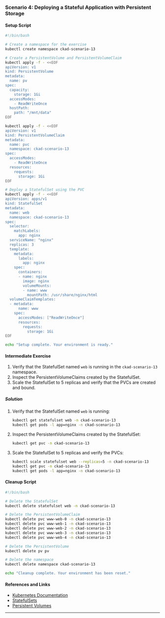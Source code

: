 ### Scenario 4: Deploying a Stateful Application with Persistent Storage

#### Setup Script

```sh
#!/bin/bash

# Create a namespace for the exercise
kubectl create namespace ckad-scenario-13

# Create a PersistentVolume and PersistentVolumeClaim
kubectl apply -f - <<EOF
apiVersion: v1
kind: PersistentVolume
metadata:
  name: pv
spec:
  capacity:
    storage: 1Gi
  accessModes:
    - ReadWriteOnce
  hostPath:
    path: "/mnt/data"
EOF

kubectl apply -f - <<EOF
apiVersion: v1
kind: PersistentVolumeClaim
metadata:
  name: pvc
  namespace: ckad-scenario-13
spec:
  accessModes:
    - ReadWriteOnce
  resources:
    requests:
      storage: 1Gi
EOF

# Deploy a StatefulSet using the PVC
kubectl apply -f - <<EOF
apiVersion: apps/v1
kind: StatefulSet
metadata:
  name: web
  namespace: ckad-scenario-13
spec:
  selector:
    matchLabels:
      app: nginx
  serviceName: "nginx"
  replicas: 3
  template:
    metadata:
      labels:
        app: nginx
    spec:
      containers:
      - name: nginx
        image: nginx
        volumeMounts:
        - name: www
          mountPath: /usr/share/nginx/html
  volumeClaimTemplates:
  - metadata:
      name: www
    spec:
      accessModes: ["ReadWriteOnce"]
      resources:
        requests:
          storage: 1Gi
EOF

echo "Setup complete. Your environment is ready."
```

#### Intermediate Exercise

1. Verify that the StatefulSet named `web` is running in the `ckad-scenario-13` namespace.
2. Inspect the PersistentVolumeClaims created by the StatefulSet.
3. Scale the StatefulSet to 5 replicas and verify that the PVCs are created and bound.

##### Solution

1. Verify that the StatefulSet named `web` is running:
   ```sh
   kubectl get statefulset web -n ckad-scenario-13
   kubectl get pods -l app=nginx -n ckad-scenario-13
   ```

2. Inspect the PersistentVolumeClaims created by the StatefulSet:
   ```sh
   kubectl get pvc -n ckad-scenario-13
   ```

3. Scale the StatefulSet to 5 replicas and verify the PVCs:
   ```sh
   kubectl scale statefulset web --replicas=5 -n ckad-scenario-13
   kubectl get pvc -n ckad-scenario-13
   kubectl get pods -l app=nginx -n ckad-scenario-13
   ```

#### Cleanup Script

```sh
#!/bin/bash

# Delete the StatefulSet
kubectl delete statefulset web -n ckad-scenario-13

# Delete the PersistentVolumeClaim
kubectl delete pvc www-web-0 -n ckad-scenario-13
kubectl delete pvc www-web-1 -n ckad-scenario-13
kubectl delete pvc www-web-2 -n ckad-scenario-13
kubectl delete pvc www-web-3 -n ckad-scenario-13
kubectl delete pvc www-web-4 -n ckad-scenario-13

# Delete the PersistentVolume
kubectl delete pv pv

# Delete the namespace
kubectl delete namespace ckad-scenario-13

echo "Cleanup complete. Your environment has been reset."
```

#### References and Links

- [Kubernetes Documentation](https://kubernetes.io/docs/home/)
- [StatefulSets](https://kubernetes.io/docs/concepts/workloads/controllers/statefulset/)
- [Persistent Volumes](https://kubernetes.io/docs/concepts/storage/persistent-volumes/)

---
